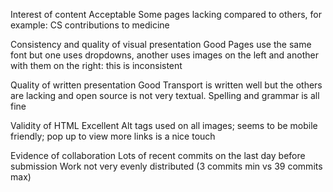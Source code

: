 Interest of content
Acceptable
Some pages lacking compared to others, for example: CS contributions to medicine

Consistency and quality of visual presentation
Good
Pages use the same font but one uses dropdowns, another uses images on the left and another with them on the right: this is inconsistent

Quality of written presentation
Good
Transport is written well but the others are lacking and open source is not very textual. Spelling and grammar is all fine

Validity of HTML
Excellent
Alt tags used on all images; seems to be mobile friendly; pop up to view more links is a nice touch

Evidence of collaboration
Lots of recent commits on the last day before submission
Work not very evenly distributed (3 commits min vs 39 commits max)

